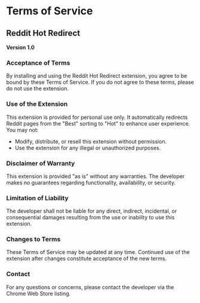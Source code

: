 # Terms of Service

## Reddit Hot Redirect
**Version 1.0**

### Acceptance of Terms
By installing and using the Reddit Hot Redirect extension, you agree to be bound by these Terms of Service. If you do not agree to these terms, please do not use the extension.

### Use of the Extension
This extension is provided for personal use only. It automatically redirects Reddit pages from the "Best" sorting to "Hot" to enhance user experience. You may not:
- Modify, distribute, or resell this extension without permission.
- Use the extension for any illegal or unauthorized purposes.

### Disclaimer of Warranty
This extension is provided "as is" without any warranties. The developer makes no guarantees regarding functionality, availability, or security.

### Limitation of Liability
The developer shall not be liable for any direct, indirect, incidental, or consequential damages resulting from the use or inability to use this extension.

### Changes to Terms
These Terms of Service may be updated at any time. Continued use of the extension after changes constitute acceptance of the new terms.

### Contact
For any questions or concerns, please contact the developer via the Chrome Web Store listing.

